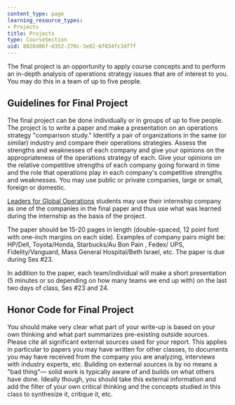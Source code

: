 ```yaml
---
content_type: page
learning_resource_types:
- Projects
title: Projects
type: CourseSection
uid: 8028d06f-d352-270c-3e82-6f034fc3df7f
---
```


The final project is an opportunity to apply course concepts and to perform an in-depth analysis of operations strategy issues that are of interest to you. You may do this in a team of up to five people.

Guidelines for Final Project
----------------------------

The final project can be done individually or in groups of up to five people. The project is to write a paper and make a presentation on an operations strategy "comparison study." Identify a pair of organizations in the same (or similar) industry and compare their operations strategies. Assess the strengths and weaknesses of each company and give your opinions on the appropriateness of the operations strategy of each. Give your opinions on the relative competitive strengths of each company going forward in time and the role that operations play in each company's competitive strengths and weaknesses. You may use public or private companies, large or small, foreign or domestic.

[Leaders for Global Operations](http://lgo.mit.edu//) students may use their internship company as one of the companies in the final paper and thus use what was learned during the internship as the basis of the project.

The paper should be 15-20 pages in length (double-spaced, 12 point font with one-inch margins on each side). Examples of company pairs might be: HP/Dell, Toyota/Honda, Starbucks/Au Bon Pain , Fedex/ UPS, Fidelity/Vanguard, Mass General Hospital/Beth Israel, etc. The paper is due during Ses #23.

In addition to the paper, each team/individual will make a short presentation (5 minutes or so depending on how many teams we end up with) on the last two days of class, Ses #23 and 24.

Honor Code for Final Project
----------------------------

You should make very clear what part of your write-up is based on your own thinking and what part summarizes pre-existing outside sources. Please cite all significant external sources used for your report. This applies in particular to papers you may have written for other classes, to documents you may have received from the company you are analyzing, interviews with industry experts, etc. Building on external sources is by no means a "bad thing"— solid work is typically aware of and builds on what others have done. Ideally though, you should take this external information and add the filter of your own critical thinking and the concepts studied in this class to synthesize it, critique it, etc.